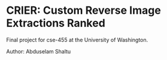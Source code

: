 # CRIER: Custom Reverse Image Extractions Ranked

Final project for cse-455 at the University of Washington.

Author: Abduselam Shaltu
